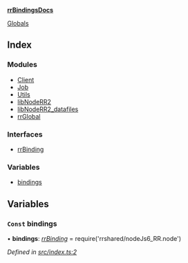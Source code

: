 **[rrBindingsDocs](README.md)**

[Globals](README.md)

## Index

### Modules

* [Client](modules/client.md)
* [Job](modules/job.md)
* [Utils](modules/utils.md)
* [libNodeRR2](modules/libnoderr2.md)
* [libNodeRR2_datafiles](modules/libnoderr2_datafiles.md)
* [rrGlobal](modules/rrglobal.md)

### Interfaces

* [rrBinding](interfaces/rrbinding.md)

### Variables

* [bindings](README.md#const-bindings)

## Variables

### `Const` bindings

• **bindings**: *[rrBinding](interfaces/rrbinding.md)* =  require('rrshared/nodeJs6_RR.node')

*Defined in [src/index.ts:2](https://github.com/Novalis15/RoyalRender-OpenExtensions/blob/5ba4523/rrNodeJS_rrBindings/nodeJS/win64/v6/src/index.ts#L2)*